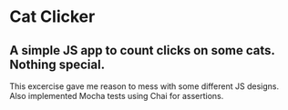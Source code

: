 # Cat Clicker

## A simple JS app to count clicks on some cats. Nothing special.

This excercise gave me reason to mess with some different JS designs. Also implemented Mocha tests using Chai for assertions.
